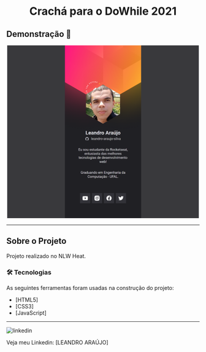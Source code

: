 <h1 style="text-align: center; font-weight: bold;">Crachá para o DoWhile 2021</h1>

## Demonstração 📸

<div align="center" >
  <img src="_img/cracha-nlw.png" alt="Mentalista" width="500" height="450">
</div>

---

## Sobre o Projeto

Projeto realizado no NLW Heat.

### 🛠 Tecnologias

As seguintes ferramentas foram usadas na construção do projeto:

- [HTML5]
- [CSS3]
- [JavaScript]

---

<img src="https://github.com/leandro-araujo-silva/Proffy-FullStack/raw/master/github/linkedin.png" alt="linkedin" height="50">
<br/>

Veja meu Linkedin: [LEANDRO ARAÚJO] 